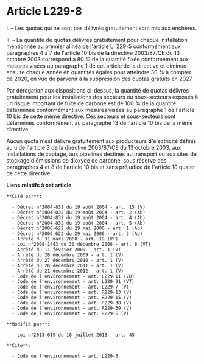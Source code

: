# Article L229-8

I. – Les quotas qui ne sont pas délivrés gratuitement sont mis aux enchères.

II. – La quantité de quotas délivrés gratuitement pour chaque installation mentionnée au premier alinéa de l'article L. 229-5
conformément aux paragraphes 4 à 7 de l'article 10 bis de la directive 2003/87/CE du 13 octobre 2003 correspond à 80 % de la
quantité fixée conformément aux mesures visées au paragraphe 1 de cet article de la directive et diminue ensuite chaque année
en quantités égales pour atteindre 30 % à compter de 2020, en vue de parvenir à la suppression des quotas gratuits en 2027.

Par dérogation aux dispositions ci-dessus, la quantité de quotas délivrés gratuitement pour les installations des secteurs ou
sous-secteurs exposés à un risque important de fuite de carbone est de 100 % de la quantité déterminée conformément aux
mesures visées au paragraphe 1 de l'article 10 bis de cette même directive. Ces secteurs et sous-secteurs sont déterminés
conformément au paragraphe 13 de l'article 10 bis de la même directive.

Aucun quota n'est délivré gratuitement aux producteurs d'électricité définis au u de l'article 3 de la directive 2003/87/CE
du 13 octobre 2003, aux installations de captage, aux pipelines destinés au transport ou aux sites de stockage d'émissions de
dioxyde de carbone, sous réserve des paragraphes 4 et 8 de l'article 10 bis et sans préjudice de l'article 10 quater de cette
directive.

**Liens relatifs à cet article**

	**Cité par**:

	  - Décret n°2004-832 du 19 août 2004 - art. 15 (V)
	  - Décret n°2004-832 du 19 août 2004 - art. 2 (Ab)
	  - Décret n°2004-832 du 19 août 2004 - art. 4 (Ab)
	  - Décret n°2004-832 du 19 août 2004 - art. 5 (Ab)
	  - Décret n°2006-622 du 29 mai 2006 - art. 1 (Ab)
	  - Décret n°2006-622 du 29 mai 2006 - art. 2 (Ab)
	  - Arrêté du 31 mars 2008 - art. 19 (VT)
	  - Loi n°2008-1443 du 30 décembre 2008 - art. 8 (VT)
	  - Arrêté du 11 février 2009 - art. 1 (V)
	  - Arrêté du 28 décembre 2009 - art. 1 (V)
	  - Arrêté du 27 décembre 2010 - art. 1 (V)
	  - Arrêté du 26 décembre 2011 - art. 1 (V)
	  - Arrêté du 21 décembre 2012 - art. 1 (V)
	  - Code de l'environnement - art. L229-11 (VD)
	  - Code de l'environnement - art. L229-21 (VT)
	  - Code de l'environnement - art. L229-7 (V)
	  - Code de l'environnement - art. R229-13 (V)
	  - Code de l'environnement - art. R229-15 (V)
	  - Code de l'environnement - art. R229-38 (V)
	  - Code de l'environnement - art. R229-39 (V)
	  - Code de l'environnement - art. R229-6 (V)

	**Modifié par**:

	  - Loi n°2013-619 du 16 juillet 2013 - art. 45

	**Cite**:

	  - Code de l'environnement - art. L229-5

